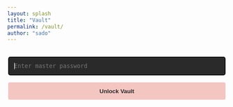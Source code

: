 ```yaml
---
layout: splash
title: "Vault"
permalink: /vault/
author: "sado"
---
```


<div id="vault-unlock" class="unlock-container" style="max-width: 500px; margin: 2rem auto; text-align: center;">
  <input id="master-password" type="password" placeholder="Enter master password" class="unlock-input" 
         style="width: 100%; padding: 0.8rem; margin-bottom: 1rem; font-family: monospace; 
                background: #2a2a2a; color: white; border: 1px solid #444; border-radius: 4px;"
         autofocus>
  <button onclick="unlockVault()" class="unlock-button" 
          style="width: 100%; padding: 0.8rem; background: #f4c6c2; color: #2a2a2a; 
                 border: none; cursor: pointer; border-radius: 4px; font-weight: bold;">
    Unlock Vault
  </button>
  <p id="vault-status" style="margin-top: 1rem; color: #f4c6c2; min-height: 1.5rem;"></p>
</div>

<div id="vault-content" style="max-width: 800px; margin: 2rem auto; display: none;"></div>

<script src="https://cdnjs.cloudflare.com/ajax/libs/crypto-js/4.1.1/crypto-js.min.js"></script>
<script>
// Auto-focus password field on page load
document.addEventListener('DOMContentLoaded', function() {
    document.getElementById('master-password').focus();
});

// Handle Enter key
document.getElementById('master-password').addEventListener('keypress', function(e) {
    if (e.key === 'Enter') unlockVault();
});

async function unlockVault() {
    const password = document.getElementById('master-password').value;
    const status = document.getElementById('vault-status');
    const content = document.getElementById('vault-content');
    const unlockContainer = document.getElementById('vault-unlock');
    
    if (!password) {
        status.textContent = "Please enter the master password";
        return;
    }

    try {
        const response = await fetch('{{ "/assets/locked/vault_data.enc" | relative_url }}');
        
        const encryptedData = await response.text();
        
        // Parse the encrypted data
        const encrypted = CryptoJS.enc.Base64.parse(encryptedData);
        const salt = CryptoJS.lib.WordArray.create(encrypted.words.slice(2, 4), 8);
        const ciphertext = CryptoJS.lib.WordArray.create(encrypted.words.slice(4), encrypted.sigBytes - 16);
        
        // Derive key and IV
        const keyiv = CryptoJS.EvpKDF(password, salt, {
            keySize: 48/4,
            iterations: 1,
            hasher: CryptoJS.algo.MD5
        });
        
        const key = CryptoJS.lib.WordArray.create(keyiv.words.slice(0, 8));
        const iv = CryptoJS.lib.WordArray.create(keyiv.words.slice(8, 12));

        // Decrypt
        const decrypted = CryptoJS.AES.decrypt(
            { ciphertext: ciphertext },
            key,
            { 
                iv: iv,
                padding: CryptoJS.pad.Pkcs7,
                mode: CryptoJS.mode.CBC
            }
        );

        const decryptedText = decrypted.toString(CryptoJS.enc.Utf8);
        if (!decryptedText || !decryptedText.includes('VAULT_START')) {
            throw new Error("Invalid password or corrupted data");
        }

        // Hide the unlock form
        unlockContainer.style.display = 'none';
        
        // Extract and display the content
        const vaultContent = decryptedText.split('VAULT_START')[1].split('VAULT_END')[0];
        content.innerHTML = `
            <div class="vault-wrapper">
            <h2 class="vault-title">Locked Posts</h2>
            <div class="vault-scroll">
                ${vaultContent}
            </div>
            </div>
        `;
        content.style.display = 'block';
        status.textContent = '';
        
        document.querySelectorAll('.entry-pass').forEach(el => {
        el.addEventListener('click', function () {
            const text = this.getAttribute('data-password');
            navigator.clipboard.writeText(text).then(() => {
            const original = this.textContent;
            this.textContent = 'Copied!';
            setTimeout(() => {
                this.textContent = text;
            }, 1500);
            }).catch(err => console.error('Clipboard error:', err));
        });
        });

        document.querySelectorAll('.copy-btn').forEach(btn => {
        btn.addEventListener('click', function () {
            const text = this.getAttribute('data-password');
            navigator.clipboard.writeText(text).then(() => {
            const original = this.textContent;
            this.textContent = 'Copied!';
            this.style.background = '#4CAF50';
            setTimeout(() => {
                this.textContent = original;
                this.style.background = '#3a3a3a';
            }, 2000);
            }).catch(err => console.error('Clipboard error:', err));
        });
        });
        
    } catch (err) {
        console.error('Decryption error:', err);
        status.textContent = "Incorrect password or corrupted vault";
        content.style.display = 'none';
    }
}
</script>